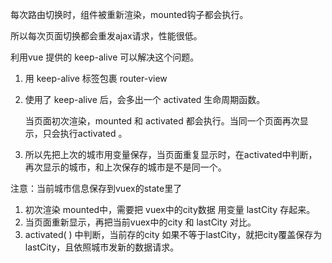 每次路由切换时，组件被重新渲染，mounted钩子都会执行。

所以每次页面切换都会重发ajax请求，性能很低。



利用vue 提供的 keep-alive 可以解决这个问题。

1. 用 keep-alive 标签包裹 router-view

2. 使用了 keep-alive 后，会多出一个 activated 生命周期函数。

   当页面初次渲染，mounted 和 activated 都会执行。当同一个页面再次显示，只会执行activated 。

3. 所以先把上次的城市用变量保存，当页面重复显示时，在activated中判断，再次显示的城市，和上次保存的城市是不是同一个。

   

注意：当前城市信息保存到vuex的state里了

1. 初次渲染  mounted中，需要把 vuex中的city数据 用变量 lastCity 存起来。
2. 当页面重新显示，再把当前vuex中的city 和 lastCity 对比。
3. activated( ) 中判断，当前存的city 如果不等于lastCity，就把city覆盖保存为lastCity，且依照城市发新的数据请求。